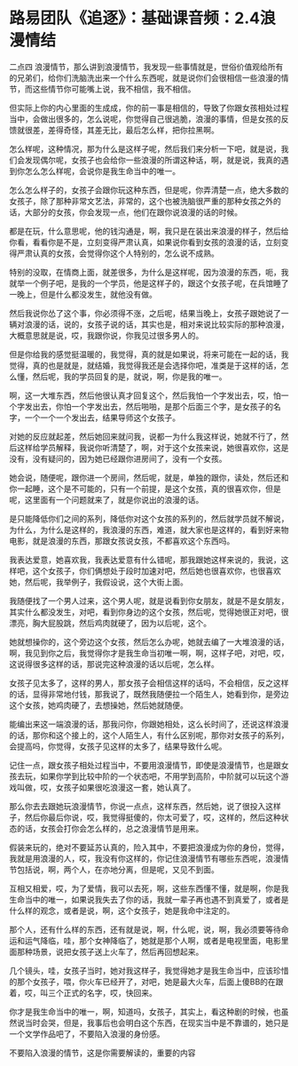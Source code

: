 # 路易团队《追逐》：基础课音频：2.4浪漫情结

二点四 浪漫情节，那么讲到浪漫情节，我发现一些事情就是，世俗价值观给所有的兄弟们，给你们洗脑洗出来一个什么东西呢，就是说你们会很相信一些浪漫的情节，而这些情节你可能嘴上说，我不相信，我不相信。

但实际上你的内心里面的生成成，你的前一事是相信的，导致了你跟女孩相处过程当中，会做出很多的，怎么说呢，你觉得自己很逃脆，浪漫的事情，但是女孩的反馈就很差，差得奇怪，其差无比，最后怎么样，把你拉黑啊。

怎么样呢，这种情况，那为什么是这样子呢，然后我们来分析一下吧，就是说，我们会发现偶尔呢，女孩子也会给你一些浪漫的所谓这种话，啊，就是说，我真的遇到你怎么怎么样呢，会说你是我生命当中的唯一。

怎么怎么样子的，女孩子会跟你玩这种东西，但是呢，你弄清楚一点，绝大多数的女孩子，除了那种非常文艺法，非常的，这个也被洗脑很严重的那种女孩之外的话，大部分的女孩，你会发现一点，他们在跟你说浪漫的话的时候。

都是在玩，什么意思呢，他的钱沟通是，啊，我只是在装出来浪漫的样子，然后给你看，看看你是不是，立刻变得严肃认真，如果说你看到女孩的浪漫的话，立刻变得严肃认真的女孩，会觉得你这个人特别的，怎么说不成熟。

特别的没取，在情商上面，就差很多，为什么是这样呢，因为浪漫的东西，呃，我就举一个例子吧，是我的一个学员，他是这样子的，跟这个女孩子呢，在兵馆睡了一晚上，但是什么都没发生，就他没有做。

然后我说你怂了这个事，你必须得不涨，之后呢，结果当晚上，女孩子跟她说了一辆对浪漫的话，说的，女孩子说的话，其实也是，相对来说比较实际的那种浪漫，大概意思就是说，哎，我跟你说，你我见过很多男人的。

但是你给我的感觉挺温暖的，我觉得，真的就是如果说，将来可能在一起的话，我觉得，真的也是就是，就结婚，我觉得我还是会选择你吧，准类是于这样的话，怎么懂，然后呢，我的学员回复的是，就说，啊，你是我的唯一。

啊，这一大堆东西，然后他很认真才回复这个，然后我怕一个字发出去，哎，怕一个字发出去，你怕一个字发出去，然后啪啪，是那个后面三个字，是女孩子的名字，一个一个一个发出去，结果导师这个女孩子。

对她的反应就起差，然后她回来就问我，说都一为什么我这样说，她就不行了，然后这样给学员解释，我说你听清楚了，啊，对于这个女孩来说，她很喜欢你，这是没有，没有疑问的，因为她已经跟你进房间了，没有一个女孩。

她会说，随便呢，跟你进一个房间，然后呢，就是，单独的跟你，读处，然后还和你一起睡，这个是不可能的，只有一个前提，是这个女孩，真的很喜欢你，但是呢，这里面有一个问题就来了，就是你说出的浪漫的话。

是只能降低你们之间的系列，降低你对这个女孩的系列的，然后就学员就不解说，为什么，为什么是这样的，我浪漫的东西，难道，就大家也是这样的，看到好来物电影，就是浪漫的东西，那跟女孩说女孩，不都喜欢这个东西吗。

我表达爱意，她喜欢我，我表达爱意有什么错呢，那我跟她这样来说的，我说，这样吧，这个女孩子，你们俩想处于段时加速对吧，然后她也很喜欢你，也很喜欢她，然后呢，我举例子，我假设说，这个大街上面。

我随便找了一个男人过来，这个男人呢，就是说看到你女朋友，就是不是女朋友，其实什么都没发生，对吧，看到你身边的这个女孩，然后呢，觉得她很正对吧，很漂亮，胸大屁股跳，然后鸡肉就硬了，因为以后呢，这个。

她就想操你的，这个旁边这个女孩，然后怎么办呢，她就去编了一大堆浪漫的话，啊，我见到你之后，我觉得你才是我生命当初唯一啊，啊，这样子吧，对吧，哎，这说得很多这样的话，那说完这种浪漫的话以后呢，怎么样。

女孩子见太多了，这样的男人，那女孩子会相信这样的话吗，不会相信，反之这样的话，显得非常地付钱，那我说了，既然我随便拉一个陌生人，她看到你，是旁边这个女孩，她鸡肉硬了，去想操她，然后她就随便。

能编出来这一端浪漫的话，那我问你，你跟她相处，这么长时间了，还说这样浪漫的话，那你和这个接上的，这个人陌生人，有什么区别呢，那你对女孩子的系列，会提高吗，你觉得，女孩子见这样的太多了，结果导致什么呢。

记住一点，跟女孩子相处过程当中，不要用浪漫情节，即使是浪漫情节，也是跟女孩去玩，如果你学到比较中阶的一个状态吧，不用学到高阶，中阶就可以玩这个游戏叫做，哎，女孩子如果很吃浪漫这一套，她认真了。

那么你去去跟她玩浪漫情节，你说一点点，这样东西，然后她，说了很投入这样子，然后你最后你说，哎，我觉得挺傻的，你太可爱了，哎，这样的，然后这种状态的话，女孩会打你会怎么样的，总之浪漫情节是用来。

假装来玩的，绝对不要延苏认真的，险入其中，不要把浪漫成为你的身份，觉得，我就是用浪漫的人，哎，我没有你这样的，你记住浪漫情节有哪些东西呢，浪漫情节包括说，啊，两个人，在亦地分离，但是呢，又见不到面。

互相又相爱，哎，为了爱情，我可以去死，啊，这些东西懂不懂，就是啊，你是我生命当中的唯一，如果说我失去了你的话，我就一辈子再也遇不到真爱了，或者是什么样的观念，或者是说，啊，这个女孩子，她是我命中注定的。

那个人，还有什么样的东西，还有就是说，啊，什么呢，说，啊，我必须要等待命运和运气降临，哇，那个女神降临了，她就是那个人啊，或者是电视里面，电影里面那种场景，说把女孩子送上火车了，然后再回想起来。

几个镜头，哇，女孩子当时，她对我这样子，我觉得她才是我生命当中，应该珍惜的那个女孩子，喂，你火车已经开了，对吧，她是最大火车，后面上傻BB的在跟着，哎，叫三个正式的名字，哎，快回来。

你才是我生命当中的唯一，啊，知道吗，女孩子，其实上，看这种剧的时候，也虽然说当时会哭，但是，我事后也会明白这个东西，在现实当中是不靠谱的，她只是一个文学作品吧了，不要陷入浪漫的身份感。

不要陷入浪漫的情节，这是你需要解读的，重要的内容